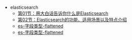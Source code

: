 - elasticsearch
  - [第01节：用大白话告诉你什么是Elasticsearch](01/第01节：用大白话告诉你什么是Elasticsearch.md)
  - [第02节：Elasticsearch的功能、适用场景以及特点介绍](02/第02节：Elasticsearch的功能、适用场景以及特点介绍.md)
  - [es-字段类型-flattened](flattened/es-字段类型-flattened.md)
  - [es-字段类型-flattened](flattened/es-字段类型-flattened.md)
